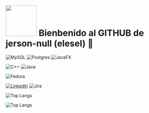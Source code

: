 # <img src = "https://media3.giphy.com/media/v1.Y2lkPTc5MGI3NjExZ3UwOTlyaDFvOG50bW83Ym9ucm4wenQyazI4OHc4dnRhaDluajJkZCZlcD12MV9pbnRlcm5hbF9naWZfYnlfaWQmY3Q9cw/FqWenF6TzBaf2CGBFO/giphy.gif" width = "100"> Bienbenido al GITHUB de jerson-null (elesel) 👋

![MySQL](https://img.shields.io/badge/mysql-4479A1.svg?style=for-the-badge&logo=mysql&logoColor=white)
![Postgres](https://img.shields.io/badge/postgres-%23316192.svg?style=for-the-badge&logo=postgresql&logoColor=white)
![JavaFX](https://img.shields.io/badge/javafx-%23FF0000.svg?style=for-the-badge&logo=javafx&logoColor=white)

![C++](https://img.shields.io/badge/c++-%2300599C.svg?style=for-the-badge&logo=c%2B%2B&logoColor=white)
![Java](https://img.shields.io/badge/java-%23ED8B00.svg?style=for-the-badge&logo=openjdk&logoColor=white)

![Fedora](https://img.shields.io/badge/Fedora-294172?style=for-the-badge&logo=fedora&logoColor=white)

[![LinkedIn](https://img.shields.io/badge/linkedin-%230077B5.svg?style=for-the-badge&logo=linkedin&logoColor=white)](https://pe.linkedin.com/in/jerson-david-valqui-vargas-948387346?trk=people-guest_people_search-card)
![Jira](https://img.shields.io/badge/jira-%230A0FFF.svg?style=for-the-badge&logo=jira&logoColor=white)


![Top Langs](https://github-readme-stats.vercel.app/api/top-langs/?username=jerson-null&hide=javascript,html)

![Top Langs](https://github-readme-stats.vercel.app/api/top-langs/?username=jerson-null&layout=compact&thene=dark)
<!--
**jerson-null/jerson-null** is a ✨ _special_ ✨ repository because its `README.md` (this file) appears on your GitHub profile.

Here are some ideas to get you started:

- 🔭 I’m currently working on ...
- 🌱 I’m currently learning ...
- 👯 I’m looking to collaborate on ...
- 🤔 I’m looking for help with ...
- 💬 Ask me about ...
- 📫 How to reach me: ...
- 😄 Pronouns: ...
- ⚡ Fun fact: ...
-->

